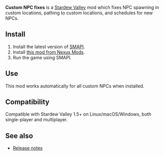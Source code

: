 ﻿**Custom NPC fixes** is a [Stardew Valley](http://stardewvalley.net/) mod which fixes NPC spawning
in custom locations, pathing to custom locations, and schedules for new NPCs.

## Install
1. Install the latest version of [SMAPI](https://smapi.io).
2. Install [this mod from Nexus Mods](http://www.nexusmods.com/stardewvalley/mods/1255).
3. Run the game using SMAPI.

## Use
This mod works automatically for all custom NPCs when installed.

## Compatibility
Compatible with Stardew Valley 1.5+ on Linux/macOS/Windows, both single-player and multiplayer.

## See also
* [Release notes](release-notes.md)
